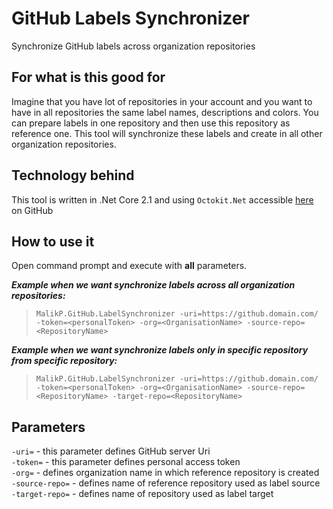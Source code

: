 # GitHub Labels Synchronizer
Synchronize GitHub labels across organization repositories

## For what is this good for
Imagine that you have lot of repositories in your account and you want to have in all repositories the same label names, descriptions and colors. You can prepare labels in one repository and then use this repository as reference one. This tool will synchronize these labels and create in all other organization repositories.

## Technology behind
This tool is written in .Net Core 2.1 and using `Octokit.Net` accessible [here](https://github.com/octokit/octokit.net) on GitHub 

## How to use it
Open command prompt and execute with **all** parameters.

**_Example when we want synchronize labels across all organization repositories:_**
> `MalikP.GitHub.LabelSynchronizer -uri=https://github.domain.com/ -token=<personalToken> -org=<OrganisationName> -source-repo=<RepositoryName>` 

**_Example when we want synchronize labels only in specific repository from specific repository:_**
> `MalikP.GitHub.LabelSynchronizer -uri=https://github.domain.com/ -token=<personalToken> -org=<OrganisationName> -source-repo=<RepositoryName> -target-repo=<RepositoryName>` 

## Parameters
`-uri=` - this parameter defines GitHub server Uri <br/>
`-token=` - this parameter defines personal access token <br/>
`-org=` - defines organization name in which reference repository is created <br/>
`-source-repo=` - defines name of reference repository used as label source <br/>
`-target-repo=` - defines name of repository used as label target <br/>
